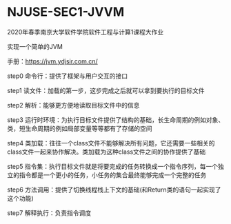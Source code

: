 # NJUSE-SEC1-JVVM
 2020年春季南京大学软件学院软件工程与计算1课程大作业

实现一个简单的JVM

手册：https://jvm.ydjsir.com.cn/

step0 命令行：提供了框架与用户交互的接口

step1 读文件：加载的第一步，这步完成之后就可以拿到要执行的目标文件

step2 解析：能够更方便地读取目标文件中的信息

step3 运行时环境：为执行目标文件提供了结构的基础，长生命周期的例如对象、类，短生命周期的例如局部变量等等都有了存储的空间

step4 类加载：往往一个class文件不能够解决所有问题，它还需要一些相关的class文件一起来协作解决。类加载为这种class文件之间的协作提供了基础

step5 指令集：执行目标文件就是将要完成的任务转换成一个指令序列，每一个独立的指令都是一个更小的任务，小任务的集合最终能够完成一个完整的任务

step6 方法调用：提供了切换线程栈上下文的基础(和Return类的语句一起实现了这个功能)

step7 解释执行：负责指令调度